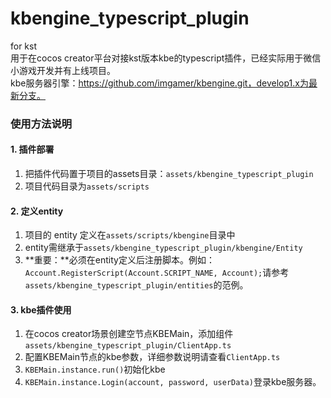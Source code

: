 # kbengine_typescript_plugin
for kst  
用于在cocos creator平台对接kst版本kbe的typescript插件，已经实际用于微信小游戏开发并有上线项目。  
kbe服务器引擎：https://github.com/imgamer/kbengine.git，develop1.x为最新分支。  

### 使用方法说明
#### 1. 插件部署
1. 把插件代码置于项目的assets目录：`assets/kbengine_typescript_plugin`  
2. 项目代码目录为`assets/scripts`

#### 2. 定义entity  
1. 项目的 entity 定义在`assets/scripts/kbengine`目录中
2. entity需继承于`assets/kbengine_typescript_plugin/kbengine/Entity`
3. **重要：**必须在entity定义后注册脚本。例如：`Account.RegisterScript(Account.SCRIPT_NAME, Account);`请参考`assets/kbengine_typescript_plugin/entities`的范例。

#### 3. kbe插件使用
1. 在cocos creator场景创建空节点KBEMain，添加组件`assets/kbengine_typescript_plugin/ClientApp.ts`  
2. 配置KBEMain节点的kbe参数，详细参数说明请查看`ClientApp.ts`
3. `KBEMain.instance.run()`初始化kbe
4. `KBEMain.instance.Login(account, password, userData)`登录kbe服务器。  






